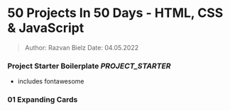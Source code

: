 # 50 Projects In 50 Days - HTML, CSS & JavaScript

> Author: Razvan Bielz
> Date: 04.05.2022

### Project Starter Boilerplate _PROJECT_STARTER_
- includes fontawesome

### 01 Expanding Cards